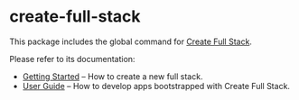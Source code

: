 # create-full-stack

This package includes the global command for [Create Full Stack](https://github.com/facebook/create-full-stack).

Please refer to its documentation:

- [Getting Started](https://create-full-stack.com/docs) – How to create a new full stack.
- [User Guide](https://create-full-stack.com) – How to develop apps bootstrapped with Create Full Stack.
